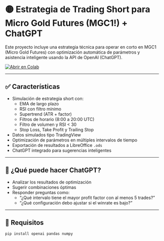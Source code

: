 # 🟡 Estrategia de Trading Short para Micro Gold Futures (MGC1!) + ChatGPT

Este proyecto incluye una estrategia técnica para operar en corto en MGC1 (Micro Gold Futures) con optimización automática de parámetros y asistencia inteligente usando la API de OpenAI (ChatGPT).

[![Abrir en Colab](https://colab.research.google.com/assets/colab-badge.svg)](https://colab.research.google.com/github/Willizeta/mgc1-strategy-gpt/blob/main/simulador_mgc1_optimizacion_chatgpt.ipynb)

---

## ✅ Características

- Simulación de estrategia short con:
  - EMA de largo plazo
  - RSI con filtro mínimo
  - Supertrend (ATR + factor)
  - Filtros de horario (8:00 a 20:00 UTC)
  - Filtro de volumen y RSI < 30
  - Stop Loss, Take Profit y Trailing Stop
- Datos simulados tipo TradingView
- Optimización de parámetros en múltiples intervalos de tiempo
- Exportación de resultados a LibreOffice `.ods`
- ChatGPT integrado para sugerencias inteligentes

---

## 🤖 ¿Qué puede hacer ChatGPT?

- Analizar los resultados de optimización
- Sugerir combinaciones óptimas
- Responder preguntas como:
  - “¿Qué intervalo tiene el mayor profit factor con al menos 5 trades?”
  - “¿Qué configuración debo ajustar si el winrate es bajo?”

---

## 🧪 Requisitos

```bash
pip install openai pandas numpy
